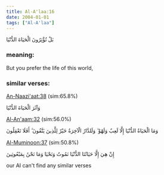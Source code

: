```yaml
---
title: Al-A'laa:16
date: 2004-01-01
tags: ["Al-A'laa"]
---
```

بَلْ تُؤْثِرُونَ الْحَيَاةَ الدُّنْيَا
### meaning: 
But you prefer the life of this world,
### similar verses: 

[An-Naazi'aat:38](/79/38) (sim:65.8%)

وَآثَرَ الْحَيَاةَ الدُّنْيَا

[Al-An'aam:32](/6/32) (sim:56.0%)

وَمَا الْحَيَاةُ الدُّنْيَا إِلَّا لَعِبٌ وَلَهْوٌ ۖ وَلَلدَّارُ الْآخِرَةُ خَيْرٌ لِلَّذِينَ يَتَّقُونَ ۗ أَفَلَا تَعْقِلُونَ

[Al-Muminoon:37](/23/37) (sim:50.8%)

إِنْ هِيَ إِلَّا حَيَاتُنَا الدُّنْيَا نَمُوتُ وَنَحْيَا وَمَا نَحْنُ بِمَبْعُوثِينَ

our AI can't find any similar verses

